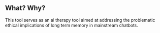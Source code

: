 ## What? Why?

This tool serves as an ai therapy tool aimed at addressing the problematic ethical implications of 
long term memory in mainstream chatbots.